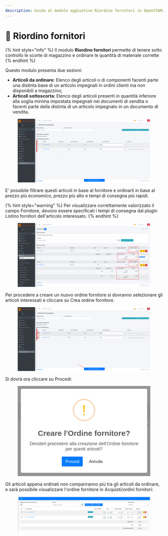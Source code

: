 ```yaml
---
description: Guida al modulo aggiuntivo Riordino fornitori in OpenSTAManager
---
```


# 📗 Riordino fornitori

{% hint style="info" %}
Il modulo **Riordino fornitori** permette di tenere sotto controllo le scorte di magazzino e ordinare le quantità di materiale corrette
{% endhint %}

Questo modulo presenta due sezioni:

* **Articoli da ordinare**: Elenco degli articoli o di componenti facenti parte una distinta base di un articolo impegnati in ordini clienti ma non disponibili a magazzino;
* **Articoli sottoscorta**: Elenco degli articoli presenti in quantità inferiore alla soglia minima impostata impegnati nei documenti di vendita o facenti parte della distinta di un articolo impegnato in un documento di vendita.

<figure><img src="../.gitbook/assets/immagine (17).png" alt=""><figcaption></figcaption></figure>

E' possibile filtrare questi articoli in base al fornitore e ordinarli in base al prezzo più economico, prezzo più alto e tempi di consegna più rapidi.

{% hint style="warning" %}
Per visualizzare correttamente valorizzato il campo Fornitore, devono essere specificati i tempi di consegna dal plugin Listino fornitori dell'articolo interessato.
{% endhint %}

<figure><img src="../.gitbook/assets/immagine (1) (1).png" alt=""><figcaption></figcaption></figure>

Per procedere a creare un nuovo ordine fornitore si dovranno selezionare gli articoli interessati e cliccare su Crea ordine fornitore.

<figure><img src="../.gitbook/assets/immagine (2) (1).png" alt=""><figcaption></figcaption></figure>

Si dovrà ora cliccare su Procedi:

<figure><img src="../.gitbook/assets/immagine (3) (1).png" alt=""><figcaption></figcaption></figure>

Gli articoli appena ordinati non compariranno più tra gli articoli da ordinare, e sarà possibile visualizzare l'ordine fornitore in Acquisti/ordini fornitori:

<figure><img src="../.gitbook/assets/immagine (813).png" alt=""><figcaption></figcaption></figure>
